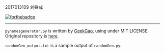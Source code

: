 2017013109 刘铁成

[![forthebadge](https://forthebadge.com/images/badges/made-with-python.svg)](https://forthebadge.com)

---

`pynamesgenerator.py` is written by [GeekGao](https://github.com/geekgao), using under MIT LICENSE. Original repository is [here](https://github.com/geekgao/PyNamesGenerator).

`randomGen_output.txt` is a sample output of `randomGen.py`.
